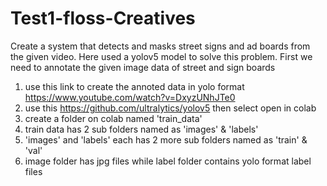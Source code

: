 # Test1-floss-Creatives
Create a system that detects and masks street signs and ad boards from the given video.
Here used a yolov5 model to solve this problem.
First we need to annotate the given image data of street and sign boards
1. use this link to create the annoted data in yolo format https://www.youtube.com/watch?v=DxyzUNhJTe0
2. use this https://github.com/ultralytics/yolov5 then select open in colab
3. create a folder on colab named 'train_data'
4. train data has 2 sub folders named as 'images' & 'labels'
5. 'images' and 'labels' each has 2 more sub folders named as 'train' & 'val' 
6. image folder has jpg files while label folder contains yolo format label files
